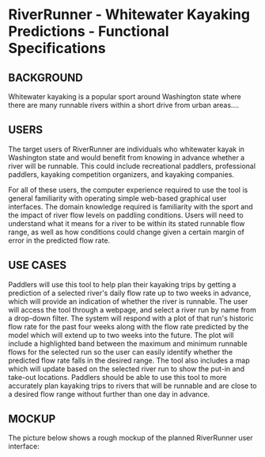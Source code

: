# RiverRunner - Whitewater Kayaking Predictions - Functional Specifications

## BACKGROUND

Whitewater kayaking is a popular sport around Washington state where there are many runnable rivers within a short drive from urban areas.... 

## USERS

The target users of RiverRunner are individuals who whitewater kayak in Washington state and would benefit from knowing in advance whether a river will be runnable. This could include recreational paddlers, professional paddlers, kayaking competition organizers, and kayaking companies. 

For all of these users, the computer experience required to use the tool is general familiarity with operating simple web-based graphical user interfaces. The domain knowledge required is familiarity with the sport and the impact of river flow levels on paddling conditions. Users will need to understand what it means for a river to be within its stated runnable flow range, as well as how conditions could change given a certain margin of error in the predicted flow rate. 

## USE CASES

Paddlers will use this tool to help plan their kayaking trips by getting a prediction of a selected river's daily flow rate up to two weeks in advance, which will provide an indication of whether the river is runnable. The user will access the tool through a webpage, and select a river run by name from a drop-down filter. The system will respond with a plot of that run's historic flow rate for the past four weeks along with the flow rate predicted by the model which will extend up to two weeks into the future. The plot will include a highlighted band between the maximum and minimum runnable flows for the selected run so the user can easily identify whether the predicted flow rate falls in the desired range. The tool also includes a map which will update based on the selected river run to show the put-in and take-out locations. Paddlers should be able to use this tool to more accurately plan kayaking trips to rivers that will be runnable and are close to a desired flow range without further than one day in advance.

## MOCKUP

The picture below shows a rough mockup of the planned RiverRunner user interface:

